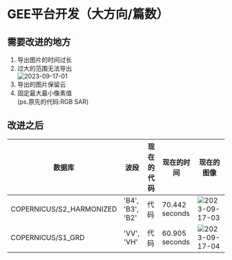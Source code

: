 # GEE平台开发（大方向/篇数）
## 需要改进的地方
1. 导出图片的时间过长
2. 过大的范围无法导出  
![2023-09-17-01](https://github.com/ZYJ-Group/Tanghy/assets/94824386/5f41ab13-4566-440b-94cb-e05c9f354794)  
3. 导出的图片保留云  
4. 固定最大最小像素值  
(ps.原先的代码:RGB  SAR)  
 
## 改进之后  
数据库 | 波段 | 现在的代码 | 现在的时间 |现在的图像
--- | --- | --- | --- | --- 
COPERNICUS/S2_HARMONIZED | 'B4', 'B3', 'B2' | 代码 | 70.442 seconds | ![2023-09-17-03](https://github.com/ZYJ-Group/Tanghy/assets/94824386/2662bf9e-ee1a-4391-ac1f-ffdf839c536a)  
COPERNICUS/S1_GRD | 'VV', 'VH' | 代码 | 60.905 seconds | ![2023-09-17-04](https://github.com/ZYJ-Group/Tanghy/assets/94824386/49e424c3-864b-4628-b540-1422a6ba6fe0)  


